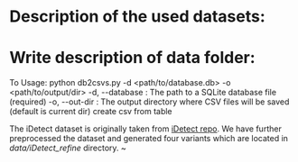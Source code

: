 # Description of the used datasets:

# Write description of data folder:

To
Usage: python db2csvs.py -d <path/to/database.db> -o <path/to/output/dir>
-d, --database : The path to a SQLite database file (required)
-o, --out-dir : The output directory where CSV files will be saved (default is current dir)
create csv from table

The iDetect dataset is originally taken from [iDetect repo](https://github.com/idetect2022/iDetect). We have further preprocessed the dataset and generated four variants which are located in _data/iDetect_refine_ directory.
~

